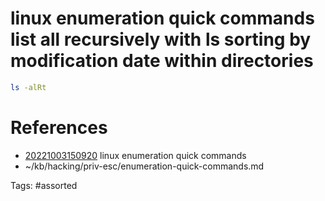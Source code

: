# linux enumeration quick commands list all recursively with ls sorting by modification date within directories
```bash
ls -alRt
```

# References
- [20221003150920](/zet/20221003150920/) linux enumeration quick commands
- ~/kb/hacking/priv-esc/enumeration-quick-commands.md

Tags:
    #assorted

